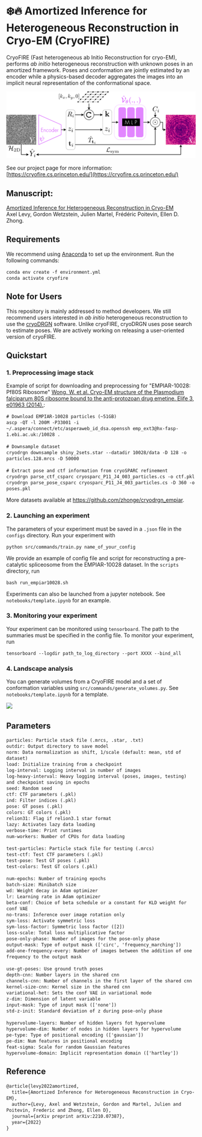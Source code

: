 # :snowflake::fire: Amortized Inference for Heterogeneous Reconstruction in Cryo-EM (CryoFIRE)

CryoFIRE (Fast heterogeneous ab Initio Reconstruction for cryo-EM), performs _ab initio_ heterogeneous reconstruction with unknown poses in an amortized framework.
Poses and conformation are jointly estimated by an encoder while a physics-based decoder aggregates the images into an implicit neural representation of the conformational space.

![](imgs/pipeline.png)

See our project page for more information: [https://cryofire.cs.princeton.edu/](https://cryofire.cs.princeton.edu/)

## Manuscript:

[Amortized Inference for Heterogeneous Reconstruction in Cryo-EM](https://arxiv.org/abs/2210.07387) \
Axel Levy, Gordon Wetzstein, Julien Martel, Frédéric Poitevin, Ellen D. Zhong.

## Requirements

We recommend using [Anaconda](https://www.anaconda.com/) to set up the environment. Run the following commands:

```
conda env create -f environment.yml
conda activate cryofire
```

## Note for Users

This repository is mainly addressed to method developers. We still recommend users interested in _ab initio_ heterogeneous reconstruction to use the [cryoDRGN](https://github.com/zhonge/cryodrgn) software. Unlike cryoFIRE, cryoDRGN uses pose search to estimate poses. We are actively working on releasing a user-oriented version of cryoFIRE.

## Quickstart

### 1. Preprocessing image stack

Example of script for downloading and preprocessing for "EMPIAR-10028: Pf80S Ribosome"
[Wong, W. et al. Cryo-EM structure of the Plasmodium falciparum 80S ribosome bound to the anti-protozoan drug emetine. Elife 3, e01963 (2014).](https://elifesciences.org/articles/03080):

```
# Download EMPIAR-10028 particles (~51GB)
ascp -QT -l 200M -P33001 -i ~/.aspera/connect/etc/asperaweb_id_dsa.openssh emp_ext3@hx-fasp-1.ebi.ac.uk:/10028 .

# Downsample dataset
cryodrgn downsample shiny_2sets.star --datadir 10028/data -D 128 -o particles.128.mrcs -D 50000

# Extract pose and ctf information from cryoSPARC refinement
cryodrgn parse_ctf_csparc cryosparc_P11_J4_003_particles.cs -o ctf.pkl
cryodrgn parse_pose_csparc cryosparc_P11_J4_003_particles.cs -D 360 -o poses.pkl
```

More datasets available at https://github.com/zhonge/cryodrgn_empiar.

### 2. Launching an experiment

The parameters of your experiment must be saved in a `.json` file in the `configs` directory.
Run your experiment with

```
python src/commands/train.py name_of_your_config
```

We provide an example of config file and script for reconstructing a pre-catalytic spliceosome from the EMPIAR-10028 dataset. In the `scripts` directory, run

```
bash run_empiar10028.sh
```

Experiments can also be launched from a jupyter notebook. See `notebooks/template.ipynb` for an example.

### 3. Monitoring your experiment

Your experiment can be monitored using `tensorboard`.
The path to the summaries must be specified in the config file.
To monitor your experiment, run

```
tensorboard --logdir path_to_log_directory --port XXXX --bind_all
```

### 4. Landscape analysis

You can generate volumes from a CryoFIRE model and a set of conformation variables using `src/commands/generate_volumes.py`.
See `notebooks/template.ipynb` for a template.

![](imgs/10028.gif)

## Parameters

```
particles: Particle stack file (.mrcs, .star, .txt)
outdir: Output directory to save model
norm: Data normalization as shift, 1/scale (default: mean, std of dataset)
load: Initialize training from a checkpoint
log-interval: Logging interval in number of images
log-heavy-interval: Heavy logging interval (poses, images, testing) and checkpoint saving in epochs
seed: Random seed
ctf: CTF parameters (.pkl)
ind: Filter indices (.pkl)
pose: GT poses (.pkl)
colors: GT colors (.pkl)
relion31: Flag if relion3.1 star format
lazy: Activates lazy data loading
verbose-time: Print runtimes
num-workers: Number of CPUs for data loading

test-particles: Particle stack file for testing (.mrcs)
test-ctf: Test CTF parameters (.pkl)
test-pose: Test GT poses (.pkl)
test-colors: Test GT colors (.pkl)

num-epochs: Number of training epochs
batch-size: Minibatch size
wd: Weight decay in Adam optimizer
lr: Learning rate in Adam optimizer
beta-conf: Choice of beta schedule or a constant for KLD weight for conf VAE
no-trans: Inference over image rotation only
sym-loss: Activate symmetric loss
sym-loss-factor: Symmetric loss factor ([2])
loss-scale: Total loss multiplicative factor
pose-only-phase: Number of images for the pose-only phase
output-mask: Type of output mask (['circ', 'frequency_marching'])
add-one-frequency-every: Number of images between the addition of one frequency to the output mask

use-gt-poses: Use ground truth poses
depth-cnn: Number layers in the shared cnn
channels-cnn: Number of channels in the first layer of the shared cnn
kernel-size-cnn: Kernel size in the shared cnn
variational-het: Sets the conf VAE in variational mode
z-dim: Dimension of latent variable
input-mask: Type of input mask (['none'])
std-z-init: Standard deviation of z during pose-only phase

hypervolume-layers: Number of hidden layers fot hypervolume
hypervolume-dim: Number of nodes in hidden layers for hypervolume
pe-type: Type of positional encoding (['gaussian'])
pe-dim: Num features in positional encoding
feat-sigma: Scale for random Gaussian features
hypervolume-domain: Implicit representation domain (['hartley'])
```

## Reference

```
@article{levy2022amortized,
  title={Amortized Inference for Heterogeneous Reconstruction in Cryo-EM},
  author={Levy, Axel and Wetzstein, Gordon and Martel, Julien and Poitevin, Frederic and Zhong, Ellen D},
  journal={arXiv preprint arXiv:2210.07387},
  year={2022}
}
```
